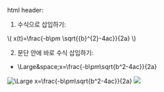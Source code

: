 html header: <script type="text/javascript"  src="http://cdn.mathjax.org/mathjax/latest/MathJax.js?config=TeX-AMS-MML_HTMLorMML"></script>
1. 수식으로 삽입하기:

\\( x(t)=\frac{-b\pm \sqrt{{b}^{2}-4ac}}{2a} \\)

2. 문단 안에 바로 수식 삽입하기:



- \Large&space;x=\frac{-b\pm\sqrt{b^2-4ac}}{2a}
<img src="https://latex.codecogs.com/svg.latex?\Large&space;x=\frac{-b\pm\sqrt{b^2-4ac}}{2a}" title="\Large x=\frac{-b\pm\sqrt{b^2-4ac}}{2a}" />  


<img src="https://latex.codecogs.com/svg.latex?\Large\;x=\frac{-b\pm\sqrt{b^2-4ac}}{2a}" />  

